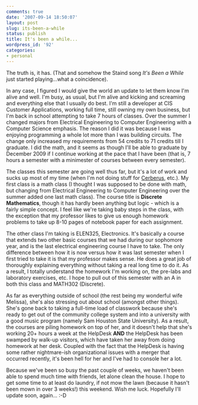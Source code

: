 ```yaml
---
comments: true
date: '2007-09-14 18:50:07'
layout: post
slug: its-been-a-while
status: publish
title: It's been a while...
wordpress_id: '92'
categories:
- personal
---
```


The truth is, it has. (That and somehow the Staind song <em>It's Been a While</em> just started playing...what a coincidence). 

In any case, I figured I would give the world an update to let them know I'm alive and well. I'm busy, as usual, but I'm alive and kicking and screaming and everything else that I usually do best. I'm still a developer at CIS Customer Applications, working full time, still owning my own business, but I'm back in school attempting to take 7 hours of classes. Over the summer I changed majors from Electrical Engineering to Computer Engineering with a Computer Science emphasis. The reason I did it was because I was enjoying programming a whole lot more than I was building circuits. The change only increased my requirements from 54 credits to 71 credits till I graduate. I did the math, and it seems as though I'll be able to graduate by December 2009 if I continue working at the pace that I have been (that is, 7 hours a semester with a minimester of courses between every semester). 

The classes this semester are going well thus far, but it's a lot of work and sucks up most of my time (when I'm not doing stuff for <a href="http://www.cerberusonline.com"  title="Cerberus">Cerberus</a>, etc.). My first class is a math class (I thought I was supposed to be done with math, but changing from Electrical Engineering to Computer Engineering over the summer added one last math class). The course title is <strong>Discrete Mathematics</strong>, though it has hardly been anything but logic - which is a fairly simple concept. I feel like we're taking baby steps in the class, with the exception that my professor likes to give us enough homework problems to take up 8-10 pages of notebook paper for each assignment. 

The other class I'm taking is ELEN325, Electronics. It's basically a course that extends two other basic courses that we had during our sophomore year, and is the last electrical engineering course I have to take. The only difference between how it is now versus how it was last semester when I first tried to take it is that my professor makes sense. He does a great job of thoroughly explaining everything without taking a real long time to do it. As a result, I totally understand the homework I'm working on, the pre-labs and laboratory exercises, etc. I hope to pull out of this semester with an A in both this class and MATH302 (Discrete). 

As far as everything outside of school (the rest being my wonderful wife Melissa), she's also stressing out about school (amongst other things). She's gone back to taking a full-time load of classwork because she's ready to get out of the community college system and into a university with a good music program (namely Sam Houston State University). As a result, the courses are piling homework on top of her, and it doesn't help that she's working 20+ hours a week at the HelpDesk <strong>AND</strong> the HelpDesk has been swamped by walk-up visitors, which have taken her away from doing homework at her desk. Coupled with the fact that the HelpDesk is having some rather nightmare-ish organizational issues with a merger that occurred recently, it's been hell for her and I've had to console her a lot. 

Because we've been so busy the past couple of weeks, we haven't been able to spend much time with friends, let alone clean the house. I hope to get some time to at least do laundry, if not mow the lawn (because it hasn't been mown in over 3 weeks!) this weekend. Wish me luck. Hopefully I'll update soon, again... :-D

